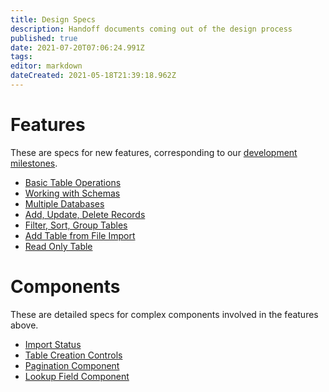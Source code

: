 ```yaml
---
title: Design Specs
description: Handoff documents coming out of the design process
published: true
date: 2021-07-20T07:06:24.991Z
tags: 
editor: markdown
dateCreated: 2021-05-18T21:39:18.962Z
---
```


# Features

These are specs for new features, corresponding to our [development milestones](https://github.com/centerofci/mathesar/milestones?direction=asc&sort=due_date&state=open).

- [Basic Table Operations](/design/specs/table-operations)
- [Working with Schemas](/design/specs/schemas)
- [Multiple Databases](/design/specs/database-switching)
- [Add, Update, Delete Records](/design/specs/add-update-delete-records)
- [Filter, Sort, Group Tables](/design/specs/filter-sort-group)
- [Add Table from File Import](/design/specs/table-import)
- [Read Only Table](/design/specs/read-only-table)


# Components
These are detailed specs for complex components involved in the features above.

- [Import Status](/design/specs/import-status)
- [Table Creation Controls](/design/specs/table-creation-controls)
- [Pagination Component](/design/specs/pagination)
- [Lookup Field Component](/design/specs/lookup-field-component)
